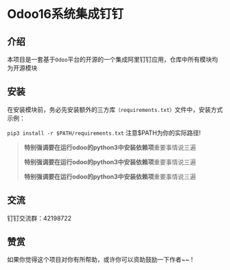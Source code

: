 # Odoo16系统集成钉钉

## 介绍
本项目是一套基于`Odoo`平台的开源的一个集成阿里钉钉应用，仓库中所有模块均为开源模块


## 安装
在安装模块前，务必先安装额外的三方库`（requirements.txt）`文件中，安装方式示例：

 `pip3 install -r $PATH/requirements.txt`  注意$PATH为你的实际路径!


> **特别强调要在运行odoo的python3中安装依赖项**重要事情说三遍
>
> **特别强调要在运行odoo的python3中安装依赖项**重要事情说三遍
>
> **特别强调要在运行odoo的python3中安装依赖项**重要事情说三遍


## 交流

钉钉交流群：42198722


## 赞赏

如果你觉得这个项目对你有所帮助，或许你可以资助鼓励一下作者~~ !

